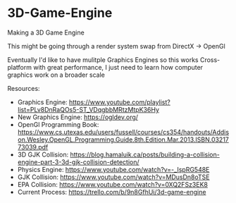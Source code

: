 # 3D-Game-Engine
Making a 3D Game Engine

This might be going through a render system swap from DirectX -> OpenGl

Eventually I'd like to have mulitple Graphics Engines so this works Cross-platform with great performance, I just need to learn how computer graphics work on a broader scale 

Resources:
- Graphics Engine: https://www.youtube.com/playlist?list=PLv8DnRaQOs5-ST_VDqgbbMRtzMtpK36Hy
- New Graphics Engine: https://ogldev.org/ 
- OpenGl Programming Book: https://www.cs.utexas.edu/users/fussell/courses/cs354/handouts/Addison.Wesley.OpenGL.Programming.Guide.8th.Edition.Mar.2013.ISBN.0321773039.pdf
- 3D GJK Collision: https://blog.hamaluik.ca/posts/building-a-collision-engine-part-3-3d-gjk-collision-detection/
- Physics Engine: https://www.youtube.com/watch?v=-_IspRG548E
- GJK Collision: https://www.youtube.com/watch?v=MDusDn8oTSE
- EPA Collision: https://www.youtube.com/watch?v=0XQ2FSz3EK8
- Current Process: https://trello.com/b/9n8GfhUi/3d-game-engine
